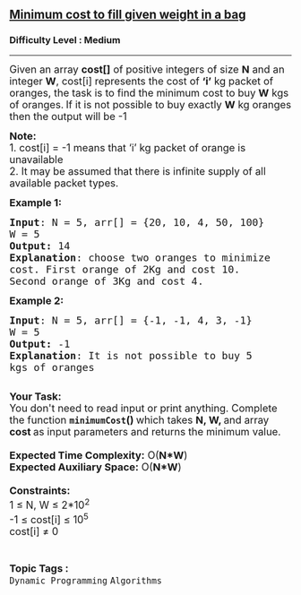 <h2><a href="https://practice.geeksforgeeks.org/problems/minimum-cost-to-fill-given-weight-in-a-bag1956/1">Minimum cost to fill given weight in a bag</a></h2><h3>Difficulty Level : Medium</h3><hr><div class="problems_problem_content__Xm_eO"><p><span style="font-size:18px">Given an array <strong>cost[]</strong> of positive integers of size <strong>N</strong> and an integer <strong>W</strong>, cost[i] represents the cost of <strong>‘i’</strong> kg packet of oranges, the task is to find the minimum cost to buy <strong>W</strong> kgs of oranges.</span> <span style="font-size:18px">If it is not possible to buy exactly <strong>W</strong> kg oranges then the output will be -1</span></p>

<p><span style="font-size:18px"><strong>Note:</strong><br>
1. cost[i] = -1 means that ‘i’ kg packet of orange is unavailable<br>
2. </span> <span style="font-size:18px">It may be assumed that there is infinite supply of all available packet types.</span></p>

<p><span style="font-size:18px"><strong>Example 1:</strong></span></p>

<pre><span style="font-size:18px"><strong>Input</strong>: N = 5, arr[] = {20, 10, 4, 50, 100}
W = 5
<strong>Output:</strong> 14
<strong>Explanation</strong>: choose two oranges to minimize 
cost. First orange of 2Kg and cost 10. 
Second orange of 3Kg and cost 4. </span></pre>

<p><span style="font-size:18px"><strong>Example 2:</strong></span></p>

<pre><span style="font-size:18px"><strong>Input</strong>: N = 5, arr[] = {-1, -1, 4, 3, -1}
W = 5
<strong>Output:</strong> -1
<strong>Explanation</strong>: It is not possible to buy 5 
kgs of oranges</span></pre>

<p><br>
<span style="font-size:18px"><strong>Your Task:&nbsp;&nbsp;</strong><br>
You don't need to read input or print anything. Complete the function <strong><code>minimumCost</code>()&nbsp;</strong>which takes <strong>N, W, </strong>and array <strong>cost </strong>as input parameters and returns the minimum value.<br>
<br>
<strong>Expected Time Complexity:</strong> O(<strong>N*W</strong>)<br>
<strong>Expected Auxiliary Space:</strong> O(<strong>N*W</strong>)<br>
<br>
<strong>Constraints:</strong><br>
1 ≤ N, W ≤ 2*10<sup>2</sup></span><br>
<span style="font-size:18px">-1 ≤ cost[i] ≤ 10<sup>5</sup></span><br>
<span style="font-size:18px">cost[i] ≠ 0</span></p>
</div><br><p><span style=font-size:18px><strong>Topic Tags : </strong><br><code>Dynamic Programming</code>&nbsp;<code>Algorithms</code>&nbsp;